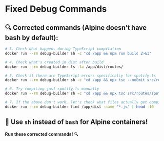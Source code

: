 # Fixed Debug Commands

## 🔍 **Corrected commands (Alpine doesn't have bash by default):**

```bash
# 3. Check what happens during TypeScript compilation
docker run --rm debug-builder sh -c "cd /app && npm run build 2>&1"

# 4. Check what's created in dist after build
docker run --rm debug-builder ls -la /app/dist/routes/

# 5. Check if there are TypeScript errors specifically for spotify.ts
docker run --rm debug-builder sh -c "cd /app && npx tsc --noEmit src/routes/spotify.ts"

# 6. Try compiling just spotify.ts manually
docker run --rm debug-builder sh -c "cd /app && npx tsc src/routes/spotify.ts --outDir /tmp/test && ls -la /tmp/test/"

# 7. If the above don't work, let's check what files actually get compiled
docker run --rm debug-builder find /app/dist -name "*.js" | head -10
```

## 🎯 **Use `sh` instead of `bash` for Alpine containers!**

**Run these corrected commands!** 🔍

